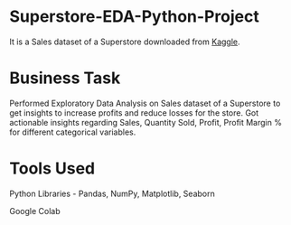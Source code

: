 # Superstore-EDA-Python-Project

It is a Sales dataset of a Superstore downloaded from [Kaggle](https://www.kaggle.com/datasets/bravehart101/sample-supermarket-dataset).

# Business Task
Performed Exploratory Data Analysis on Sales dataset of a Superstore to get insights to increase profits and reduce losses for the store.
Got actionable insights regarding Sales, Quantity Sold, Profit, Profit Margin % for different categorical variables.

# Tools Used
Python Libraries - Pandas, NumPy, Matplotlib, Seaborn

Google Colab
